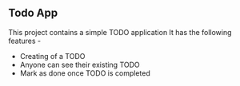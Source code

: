 ## Todo App
This project contains a simple TODO application
It has the following features -
- Creating of a TODO
- Anyone can see their existing TODO
- Mark as done once TODO is completed


